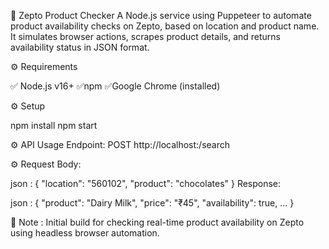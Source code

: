 🛒 Zepto Product Checker 
A Node.js service using Puppeteer to automate product availability checks on Zepto, based on location and product name. It simulates browser actions, scrapes product details, and returns availability status in JSON format.

⚙️ Requirements

✅ Node.js v16+
✅npm
✅Google Chrome (installed)

⚙️ Setup

npm install
npm start

⚙️ API Usage
Endpoint:
POST http://localhost:<port>/search

⚙️ Request Body:

json :
{
  "location": "560102",
  "product": "chocolates"
}
Response:

json :
{
  "product": "Dairy Milk",
  "price": "₹45",
  "availability": true,
  ...
}


🧠 Note : 
Initial build for checking real-time product availability on Zepto using headless browser automation.
